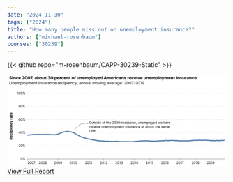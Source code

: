 ```yaml
---
date: "2024-11-30"
tags: ["2024"]
title: "How many people miss out on unemployment insurance?"
authors: ["michael-rosenbaum"]
courses: ["30239"]
---
```


{{< github repo="m-rosenbaum/CAPP-30239-Static" >}}

<img src="c1_edit.svg" />
<a href="./static_final.html">View Full Report</a>
